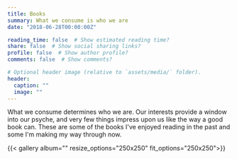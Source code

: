 ```yaml
---
title: Books
summary: What we consume is who we are
date: "2018-06-28T00:00:00Z"

reading_time: false  # Show estimated reading time?
share: false  # Show social sharing links?
profile: false  # Show author profile?
comments: false  # Show comments?

# Optional header image (relative to `assets/media/` folder).
header:
  caption: ""
  image: ""
---
```

What we consume determines who we are. Our interests provide a window into our psyche, and very few things impress upon us like the way a good book can. These are some of the books I've enjoyed reading in the past and some I'm making my way through now. 

{{< gallery album="" resize_options="250x250" fit_options="250x250">}}
